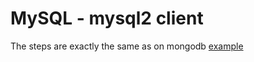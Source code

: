 # MySQL - mysql2 client

The steps are exactly the same as on mongodb [example](../mysql/README.md)
